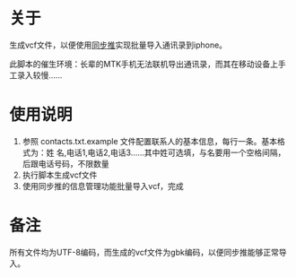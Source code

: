 # 关于

生成vcf文件，以便使用[同步推](http://tui.tongbu.com/)实现批量导入通讯录到iphone。

此脚本的催生环境：长辈的MTK手机无法联机导出通讯录，而其在移动设备上手工录入较慢……

# 使用说明

1. 参照 contacts.txt.example 文件配置联系人的基本信息，每行一条。基本格式为：姓 名,电话1,电话2,电话3……其中姓可选填，与名要用一个空格间隔，后跟电话号码，不限数量
2. 执行脚本生成vcf文件
3. 使用同步推的信息管理功能批量导入vcf，完成

# 备注

所有文件均为UTF-8编码，而生成的vcf文件为gbk编码，以便同步推能够正常导入。